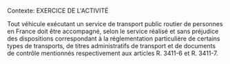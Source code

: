 Contexte: EXERCICE DE L'ACTIVITÉ

Tout véhicule exécutant un service de transport public routier de personnes en France doit être accompagné, selon le service réalisé et sans préjudice des dispositions correspondant à la réglementation particulière de certains types de transports, de titres administratifs de transport et de documents de contrôle mentionnés respectivement aux articles R. 3411-6 et R. 3411-7.